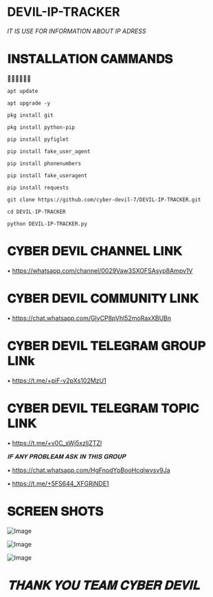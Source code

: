 # DEVIL-IP-TRACKER

*IT IS USE FOR INFORMATION ABOUT IP ADRESS*
# 𝐈𝐍𝐒𝐓𝐀𝐋𝐋𝐀𝐓𝐈𝐎𝐍 𝐂𝐀𝐌𝐌𝐀𝐍𝐃𝐒
🔻🔻🔻🔻🔻🔻

```
apt update

apt upgrade -y

pkg install git

pkg install python-pip

pip install pyfiglet

pip install fake_user_agent

pip install phonenumbers

pip install fake_useragent

pip install requests

git clone https://github.com/cyber-devil-7/DEVIL-IP-TRACKER.git

cd DEVIL-IP-TRACKER

python DEVIL-IP-TRACKER.py
```

# 𝐂𝐘𝐁𝐄𝐑 𝐃𝐄𝐕𝐈𝐋 𝐂𝐇𝐀𝐍𝐍𝐄𝐋 𝐋𝐈𝐍𝐊

• https://whatsapp.com/channel/0029Vaw3SXOFSAsyp8Ampv1V

# 𝐂𝐘𝐁𝐄𝐑 𝐃𝐄𝐕𝐈𝐋 𝐂𝐎𝐌𝐌𝐔𝐍𝐈𝐓𝐘 𝐋𝐈𝐍𝐊

• https://chat.whatsapp.com/GlyCP8pVhl52moRaxXBUBn

# 𝐂𝐘𝐁𝐄𝐑 𝐃𝐄𝐕𝐈𝐋 𝐓𝐄𝐋𝐄𝐆𝐑𝐀𝐌 𝐆𝐑𝐎𝐔𝐏 𝐋𝐈𝐍𝐤

• https://t.me/+piF-v2pXs102MzU1

# 𝐂𝐘𝐁𝐄𝐑 𝐃𝐄𝐕𝐈𝐋 𝐓𝐄𝐋𝐄𝐆𝐑𝐀𝐌 𝐓𝐎𝐏𝐈𝐂 𝐋𝐈𝐍𝐊

• https://t.me/+v0C_sWj5xzljZTZl

*𝐈𝐅 𝐀𝐍𝐘 𝐏𝐑𝐎𝐁𝐋𝐄𝐀𝐌 𝐀𝐒𝐊 𝐈𝐍 𝐓𝐇𝐈𝐒 𝐆𝐑𝐎𝐔𝐏*

• https://chat.whatsapp.com/HgFnodYpBooHcqlwvsv9Ja

• https://t.me/+5FS644_XFGRjNDE1

# 𝐒𝐂𝐑𝐄𝐄𝐍 𝐒𝐇𝐎𝐓𝐒
![Image](https://github.com/user-attachments/assets/19b4d91c-cab9-4a89-88a7-d89f7fc1eaab)

![Image](https://github.com/user-attachments/assets/d3116d6c-b038-45a4-bb37-71d1fb0e0060)

![Image](https://github.com/user-attachments/assets/db9f0f36-4c9c-4a5d-8b75-6965bc5699f2)

# *𝐓𝐇𝐀𝐍𝐊 𝐘𝐎𝐔 𝐓𝐄𝐀𝐌 𝐂𝐘𝐁𝐄𝐑 𝐃𝐄𝐕𝐈𝐋*
